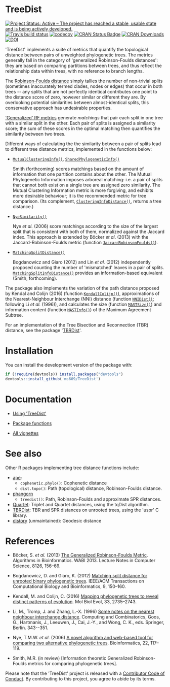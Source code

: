# TreeDist

[![Project Status: Active – The project has reached a stable, usable state and is being actively developed.](http://www.repostatus.org/badges/latest/active.svg)](http://www.repostatus.org/#active)<!--[![Project Status: Inactive – The project has reached a stable, usable state but is no longer being actively developed; support/maintenance will be provided as time allows.](http://www.repostatus.org/badges/latest/inactive.svg)](http://www.repostatus.org/#inactive)-->
[![Travis build status](https://travis-ci.org/ms609/TreeDist.svg?branch=master)](https://travis-ci.org/ms609/TreeDist)
[![codecov](https://codecov.io/gh/ms609/TreeDist/branch/master/graph/badge.svg)](https://codecov.io/gh/ms609/TreeDist)
[![CRAN Status Badge](http://www.r-pkg.org/badges/version/TreeDist)](https://cran.r-project.org/package=TreeDist)
[![CRAN Downloads](http://cranlogs.r-pkg.org/badges/TreeDist)](https://cran.r-project.org/package=TreeDist)
[![DOI](https://zenodo.org/badge/196188301.svg)](https://zenodo.org/badge/latestdoi/196188301)

'TreeDist' implements a suite of metrics that quantify the topological 
distance between pairs of unweighted phylogenetic trees.
The metrics generally fall in the category of 'generalized Robinson-Foulds
distances': they are based on comparing partitions between trees, and thus
reflect the relationship data within trees, with no reference to branch lengths.

The [Robinson-Foulds distance](https://ms609.github.io/TreeDist/articles/Robinson-Foulds.html)
simply tallies the number of non-trivial splits (sometimes inaccurately
termed clades, nodes or edges) that occur in both trees -- any splits that are
not perfectly identical contributes one point to the distance score of zero, 
however similar or different they are.
By overlooking potential similarities between almost-identical splits, 
this conservative approach has undesirable properties.

['Generalized' RF metrics](https://ms609.github.io/TreeDist/articles/Generalized-RF.html)
generate _matchings_ that pair each split in one tree with a similar split in
the other.
Each pair of splits is assigned a similarity score; the sum of these scores in
the optimal matching then quantifies the similarity between two trees.

Different ways of calculating the the similarity between a pair of splits
lead to different tree distance metrics, implemented in the functions below:

* [`MutualClusteringInfo()`](https://ms609.github.io/TreeDist/reference/TreeDistance.html), [`SharedPhylogeneticInfo()`](https://ms609.github.io/TreeDist/reference/TreeDistance.html)
    
    Smith (forthcoming) scores matchings based on the amount of information
    that one partition contains about the other.  The Mutual Phylogenetic
    Information imposes arboreal matching: i.e. a pair of splits that cannot
    both exist on a single tree are assigned zero similarity.  The Mutual 
    Clustering Information metric is more forgiving, and exhibits more 
    desirable behaviour; it is the recommended metric for tree comparison.
    (Its complement, [`ClusteringInfoDistance()`](https://ms609.github.io/TreeDist/reference/TreeDistance.html), returns a tree 
    distance.)

* [`NyeSimilarity()`](https://ms609.github.io/TreeDist/reference/NyeSimilarity.html)
    
    Nye _et al._ (2006) score matchings according to the size of the largest 
    split that is consistent with both of them, normalized against 
    the Jaccard index.  This approach is extended by B&ouml;cker _et al_. (2013)
    with the Jaccard-Robinson-Foulds metric (function 
    [`JaccardRobinsonFoulds()`](https://ms609.github.io/TreeDist/reference/JaccardRobinsonFoulds.html)).
   
* [`MatchingSplitDistance()`](https://ms609.github.io/TreeDist/reference/MatchingSplitDistance.html)
    
    Bogdanowicz and Giaro (2012) and  Lin _et al._ (2012) independently proposed
    counting the number of 'mismatched' leaves in a pair of splits.
    [`MatchingSplitInfoDistance()`](https://ms609.github.io/TreeDist/reference/TreeDistance.html)
    provides an information-based equivalent (Smith, forthcoming).
    

The package also implements the variation of the path distance 
proposed by Kendal and Colijn (2016) (function
[`KendallColijn()`](https://ms609.github.io/TreeDist/reference/KendallColijn.html)),
approximations of the Nearest-Neighbour Interchange (NNI) distance (function
[`NNIDist()`](https://ms609.github.io/TreeDist/reference/NNIDist.html); 
following Li _et al._ (1996)), and calculates the size (function
[`MASTSize()`](https://ms609.github.io/TreeDist/reference/MASTSize.html)) and 
information content (function
[`MASTInfo()`](https://ms609.github.io/TreeDist/reference/MASTSize.html)) of the 
Maximum Agreement Subtree.

For an implementation of the Tree Bisection and Reconnection (TBR) distance, see 
the package '[TBRDist](https://ms609.github.io/TBRDist/index.html)'.

# Installation

<!--
#TODO: submit to CRAN!
Install and load the library from CRAN as follows:
```r
install.packages('TreeDist')
library('TreeDist')
```

-->You can install the development version of the package with:
```r
if (!require(devtools)) install.packages("devtools")
devtools::install_github('ms609/TreeDist')
```

# Documentation

- [Using 'TreeDist'](https://ms609.github.io/TreeDist/articles/Using-TreeDist.html)

- [Package functions](https://ms609.github.io/TreeDist/reference/index.html)

- [All vignettes](https://ms609.github.io/TreeDist/articles/)

# See also

Other R packages implementing tree distance functions include:

* [ape](http://ape-package.ird.fr/):
    - `cophenetic.phylo()`: Cophenetic distance
    - `dist.topo()`: Path (topological) distance, Robinson-Foulds distance.
* [phangorn](https://cran.r-project.org/package=phangorn)
    - `treedist()`: Path, Robinson-Foulds and approximate SPR distances.
* [Quartet](http://ms609.github.io/Quartet/): Triplet and Quartet distances, 
  using the tqDist algorithm.
* [TBRDist](http://ms609.github.io/TBRDist/): TBR and SPR distances on 
  unrooted trees, using the 'uspr' C library.
* [distory](https://cran.r-project.org/package=distory) (unmaintained): Geodesic distance

# References

- Böcker, S. _et al._ (2013) [The Generalized Robinson-Foulds
Metric](https://dx.doi.org/10.1007/978-3-642-40453-5_13). Algorithms in Bioinformatics. WABI 2013. Lecture Notes in Computer Science, 8126, 156–69.

- Bogdanowicz, D. and Giaro, K. (2012) [Matching split distance for unrooted
binary phylogenetic trees](https://dx.doi.org/10.1109/TCBB.2011.48). IEEE/ACM Transactions on Computational Biology and Bioinformatics, 9, 150–160. 

- Kendall, M. and Colijn, C. (2016) [Mapping phylogenetic trees to reveal
distinct patterns of evolution](https://dx.doi.org/10.1093/molbev/msw124). Mol Biol Evol, 33, 2735–2743.

- Li, M., Tromp, J. and Zhang, L.-X. (1996) [Some notes on the nearest neighbour
interchange distance](https://dx.doi.org/10.1007/3-540-61332-3_168). Computing
and Combinatorics, Goos, G., Hartmanis, J., Leeuwen, J., Cai, J.-Y., and 
Wong, C. K., eds. Springer, Berlin. 343--351.

- Nye, T.M.W. _et al._ (2006) [A novel algorithm and web-based tool for
comparing two alternative phylogenetic trees](https://dx.doi.org/10.1093/bioinformatics/bti720). Bioinformatics, 22, 117–119.

- Smith, M.R. (in review) [Information theoretic Generalized Robinson-Foulds
metrics for comparing phylogenetic trees].

Please note that the 'TreeDist' project is released with a
[Contributor Code of Conduct](CODE_OF_CONDUCT.md).
By contributing to this project, you agree to abide by its terms.
